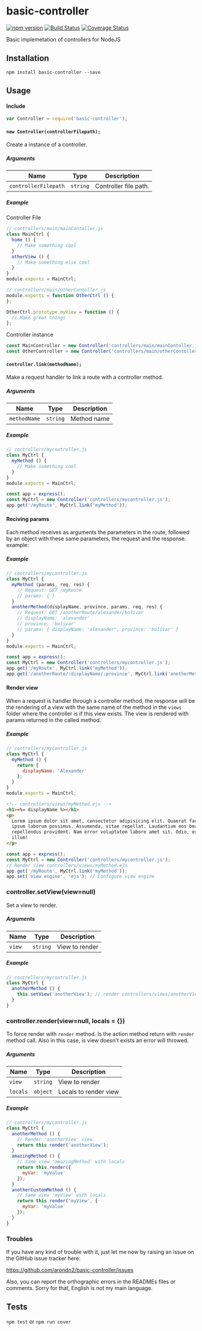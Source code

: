 basic-controller
===============

[![npm version](https://badge.fury.io/js/basic-controller.svg)](https://badge.fury.io/js/basic-controller) [![Build Status](https://travis-ci.org/arondn2/basic-controller.svg?branch=master)](https://travis-ci.org/arondn2/basic-controller)
[![Coverage Status](https://coveralls.io/repos/github/arondn2/basic-controller/badge.svg?branch=master)](https://coveralls.io/github/arondn2/basic-controller?branch=master)

Basic implemetation of controllers for NodeJS

## Installation
`npm install basic-controller --save`

## Usage

#### Include
```js
var Controller = require('basic-controller');
```

#### `new Controller(controllerFilepath);`

Create a instance of a controller.

##### Arguments
 Name                 | Type      | Description
----------------------|-----------|-------------
 `controllerFilepath` | `string`  | Controller file path.

##### Example
Controller File
```js
// controllers/main/mainContoller.js
class MainCtrl {
  home () {
    // Make something cool
  }
  otherView () {
    // Make something else cool
  }
}
module.exports = MainCtrl;
```

```js
// controllers/main/otherContoller.js
module.exports = function OtherCtrl () {
};

OtherCtrl.prototype.myView = function () {
  // Make great things
};
```

Controller instance
```js
const MainController = new Controller('controllers/main/mainContoller.js');
const OtherController = new Controller('controllers/main/otherContoller.js');
```

#### `controller.link(methodName);`
Make a request handler to link a route with a controller method.

##### Arguments
 Name         | Type      | Description
--------------|-----------|-------------
 `methodName` | `string`  | Method name

##### Example
```js
// controllers/mycontroller.js
class MyCtrl {
  myMethod () {
    // Make something cool
  }
}
module.exports = MainCtrl;
```

```js
const app = express();
const MyCtrl = new Controller('controllers/mycontroller.js');
app.get('/myRoute', MyCtrl.link('myMethod'));
```

#### Reciving params
Each method receives as arguments the parameters in the route, followed by an
object with these same parameters, the request and the response. example:

##### Example
```js
// controllers/mycontroller.js
class MyCtrl {
  myMethod (params, req, res) {
    // Request: GET /myRoute
    // params: { }
  }
  anotherMethod(displayName, province, params, req, res) {
    // Request: GET /anotherRoute/alexander/bolivar
    // displayName: 'alexander'
    // province: 'bolivar'
    // params: { displayName: 'alexander', province: 'bolivar' }
  }
}
module.exports = MainCtrl;
```

```js
const app = express();
const MyCtrl = new Controller('controllers/mycontroller.js');
app.get('/myRoute', MyCtrl.link('myMethod'));
app.get('/anotherRoute/:displayName/:province', MyCtrl.link('anotherMethod'));
```

#### Render view
When a request is handler through a controller method, the response will be the
rendering of a view with the same name of the method in the `views` folder where
the controller is if this view exists. The view is rendered with params returned
in the called method.

##### Example

```js
// controllers/mycontroller.js
class MyCtrl {
  myMethod () {
    return {
      displayName: 'Alexander'
    };
  }
}
module.exports = MainCtrl;
```

```html
<!-- controllers/views/myMethod.ejs -->
<h1><%= displayName %></h1>
<p>
  Lorem ipsum dolor sit amet, consectetur adipisicing elit. Quaerat facilis,
  ipsum laborum possimus. Assumenda, vitae repellat. Laudantium eos beatae,
  repellendus provident. Nam error voluptatem labore amet sit. Odio, explicabo,
  illum!
</p>
```

```js
const app = express();
const MyCtrl = new Controller('controllers/mycontroller.js');
// Render view controllers/views/myMethod.ejs
app.get('/myRoute', MyCtrl.link('myMethod'));
app.set('view engine', 'ejs'); // Configure view engine
```

### controller.setView(view=null)
Set a view to render.

##### Arguments
 Name   | Type     | Description
--------|----------|-------------
 `view` | `string` | View to render

##### Example
```js
// controllers/mycontroller.js
class MyCtrl {
  anotherMethod () {
    this.setView('anotherView'); // render controllers/views/anotherView.ejs
  }
}
```

### controller.render(view=null, locals = {})

To force render with `render` method. Is the action method
return with `render` method call. Also in this case, is view doesn't exists
an error will throwed.

##### Arguments
 Name     | Type     | Description
----------|----------|-------------
 `view`   | `string` | View to render
 `locals` | `object` | Locals to render view

##### Example
```js
// controllers/mycontroller.js
class MyCtrl {
  anotherMethod () {
    // Render 'anotherView' view.
    return this.render('anotherView');
  }
  amazingMethod () {
    // Same view 'amazingMethod' with locals
    return this.render({
      myVar: 'myValue'
    });
  }
  anotherCustomMethod () {
    // Same view 'myView' with locals
    return this.render('myView', {
      myVar: 'myValue'
    });
  }
}
```

### Troubles

If you have any kind of trouble with it, just let me now by raising an issue on the GitHub issue tracker here:

https://github.com/arondn2/basic-controller/issues

Also, you can report the orthographic errors in the READMEs files or comments. Sorry for that, English is not my main language.

## Tests

`npm test` or `npm run cover`
